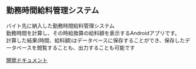 ## 勤務時間給料管理システム
バイト先に納入した勤務時間給料管理システム<br>
勤務時間を計算し、その時給換算の給料額を表示するAndroidアプリです。<br>
計算した結果(時間、給料額)はデータベースに保存することができ、保存したデータベースを閲覧することも、出力することも可能です<br>

[開発ドキュメント](https://github.com/oyunomin0109/SalaryManager/wiki)
